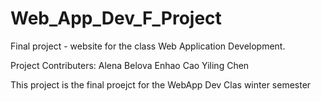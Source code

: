 # Web_App_Dev_F_Project
 Final project - website for the class Web Application Development.

Project Contributers:
Alena Belova 
Enhao Cao 
Yiling Chen

This project is the final proejct for the WebApp Dev Clas winter semester 